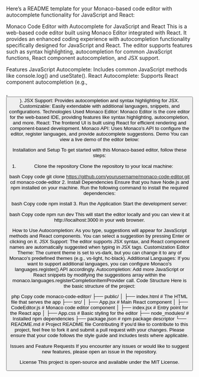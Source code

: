
Here’s a README template for your Monaco-based code editor with autocomplete functionality for JavaScript and React:

Monaco Code Editor with Autocomplete for JavaScript and React
This is a web-based code editor built using Monaco Editor integrated with React. It provides an enhanced coding experience with autocompletion functionality specifically designed for JavaScript and React. The editor supports features such as syntax highlighting, autocompletion for common JavaScript functions, React component autocompletion, and JSX support.

Features
JavaScript Autocomplete: Includes common JavaScript methods like console.log() and useState().
React Autocomplete: Supports React component autocompletion (e.g., <div>, <Button />).
JSX Support: Provides autocompletion and syntax highlighting for JSX.
Customizable: Easily extendable with additional languages, snippets, and configurations.
Technologies Used
Monaco Editor: Monaco Editor is the core editor for the web-based IDE, providing features like syntax highlighting, autocompletion, and more.
React: The frontend UI is built using React for efficient rendering and component-based development.
Monaco API: Uses Monaco's API to configure the editor, register languages, and provide autocomplete suggestions.
Demo
You can view a live demo of the editor below:

Installation and Setup
To get started with this Monaco-based editor, follow these steps:

1. Clone the repository
Clone the repository to your local machine:

bash
Copy code
git clone https://github.com/yourusername/monaco-code-editor.git
cd monaco-code-editor
2. Install Dependencies
Ensure that you have Node.js and npm installed on your machine. Run the following command to install the required dependencies:

bash
Copy code
npm install
3. Run the Application
Start the development server:

bash
Copy code
npm run dev
This will start the editor locally and you can view it at http://localhost:3000 in your web browser.

How to Use
Autocompletion: As you type, suggestions will appear for JavaScript methods and React components. You can select a suggestion by pressing Enter or clicking on it.
JSX Support: The editor supports JSX syntax, and React component names are automatically suggested when typing in JSX tags.
Customization
Editor Theme: The current theme is set to vs-dark, but you can change it to any of Monaco's predefined themes (e.g., vs-light, hc-black).
Additional Languages: If you want to support additional languages, you can configure Monaco's languages.register() API accordingly.
Autocompletion: Add more JavaScript or React snippets by modifying the suggestions array within the monaco.languages.registerCompletionItemProvider call.
Code Structure
Here is the basic structure of the project:

php
Copy code
monaco-code-editor/
├── public/
│   ├── index.html         # The HTML file that serves the app
├── src/
│   ├── App.jsx            # Main React component
│   ├── CodeEditor.js      # Monaco code editor component
│   ├── index.jsx          # Entry point for the React app
│   ├── App.css            # Basic styling for the editor
├── node_modules/          # Installed npm dependencies
├── package.json           # npm package descriptor
└── README.md              # Project README file
Contributing
If you'd like to contribute to this project, feel free to fork it and submit a pull request with your changes. Please ensure that your code follows the style guide and includes tests where applicable.

Issues and Feature Requests
If you encounter any issues or would like to suggest new features, please open an issue in the repository.

License
This project is open-source and available under the MIT License.

